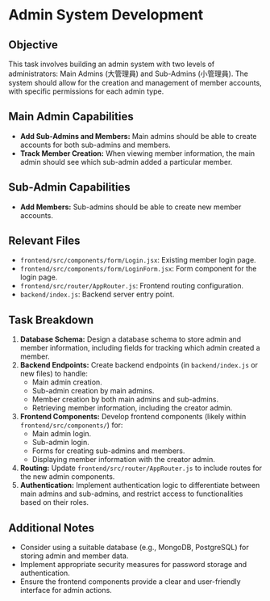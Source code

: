 # Admin System Development

## Objective

This task involves building an admin system with two levels of administrators: Main Admins (大管理員) and Sub-Admins (小管理員). The system should allow for the creation and management of member accounts, with specific permissions for each admin type.

## Main Admin Capabilities

-   **Add Sub-Admins and Members:** Main admins should be able to create accounts for both sub-admins and members.
-   **Track Member Creation:** When viewing member information, the main admin should see which sub-admin added a particular member.

## Sub-Admin Capabilities

-   **Add Members:** Sub-admins should be able to create new member accounts.

## Relevant Files

-   `frontend/src/components/form/Login.jsx`: Existing member login page.
-   `frontend/src/components/form/LoginForm.jsx`: Form component for the login page.
-   `frontend/src/router/AppRouter.js`: Frontend routing configuration.
-   `backend/index.js`: Backend server entry point.

## Task Breakdown

1. **Database Schema:** Design a database schema to store admin and member information, including fields for tracking which admin created a member.
2. **Backend Endpoints:** Create backend endpoints (in `backend/index.js` or new files) to handle:
    -   Main admin creation.
    -   Sub-admin creation by main admins.
    -   Member creation by both main admins and sub-admins.
    -   Retrieving member information, including the creator admin.
3. **Frontend Components:** Develop frontend components (likely within `frontend/src/components/`) for:
    -   Main admin login.
    -   Sub-admin login.
    -   Forms for creating sub-admins and members.
    -   Displaying member information with the creator admin.
4. **Routing:** Update `frontend/src/router/AppRouter.js` to include routes for the new admin components.
5. **Authentication:** Implement authentication logic to differentiate between main admins and sub-admins, and restrict access to functionalities based on their roles.

## Additional Notes

-   Consider using a suitable database (e.g., MongoDB, PostgreSQL) for storing admin and member data.
-   Implement appropriate security measures for password storage and authentication.
-   Ensure the frontend components provide a clear and user-friendly interface for admin actions.
